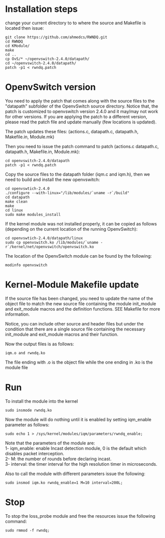 # Installation steps

change your current directory to to where the source and Makefile is located then issue:

```
git clone https://github.com/ahmedcs/RWNDQ.git
cd RWNDQ
cd KModule/
make
cd ..
cp OvS/* ~/openvswitch-2.4.0/datapath/
cd ~/openvswitch-2.4.0/datapath/
patch -p1 < rwndq.patch
```

# OpenvSwitch version

You need to apply the patch that comes along with the source files to the "datapath" subfolder of the OpenvSwitch source directory. Notice that, the patch is customized to openvswitch version 2.4.0 and it may/may not work for other versions. If you are applying the patch to a different version, please read the patch file and update manually (few locations is updated).

The patch updates these files: (actions.c, datapath.c, datapath.h, Makefile.in, Module.mk)

Then you need to issue the patch command to patch (actions.c datapath.c, datapath.h, Makefile.in, Module.mk):

```
cd openvswitch-2.4.0/datapath
patch -p1 < rwndq.patch
```

Copy the source files to the datapath folder (iqm.c and iqm.h), then we need to build and install the new openvswitch:

```
cd openvswtich-2.4.0
./configure --with-linux="/lib/modules/`uname -r`/build"
cd datapath
make clean
make
cd linux
sudo make modules_install
```

If the kernel module was not installed properly, it can be copied as follows (depending on the current location of the running OpenvSwitch):
```
cd openvswtich-2.4.0/datapath/linux
sudo cp openvswitch.ko /lib/modules/`uname -r`/kernel/net/openvswitch/openvswitch.ko
```

The location of the OpenvSwitch module can be found by the following:
```
modinfo openvswitch
```

# Kernel-Module Makefile update
If the source file has been changed, you need to update the name of the object file to match the new source file containing the module init_module and exit_module macros and the definition functions. SEE Makefile for more information.

Notice, you can include other source and header files but under the condition that there are a single source file containing the necessary init_module and exit_module macros and their function.


Now the output files is as follows:
```
iqm.o and rwndq.ko
```
The file ending with .o is the object file while the one ending in .ko is the module file


# Run
To install the module into the kernel
```
sudo insmode rwndq.ko
```
Now the module will do nothing until it is enabled by setting iqm_enable parameter as follows:   

```
sudo echo 1 > /sys/kernel/modules/iqm/parameters/rwndq_enable;
```

Note that the parameters of the module are:  
1- iqm_enable: enable Incast detection module, 0 is the default which disables packet interception.  
2- M: the number of rounds before declaring incast.  
3- interval: the timer interval for the high resolution timer in microseconds. 

Also to call the module with different parameters issue the following:
```
sudo insmod iqm.ko rwndq_enable=1 M=10 interval=200L;
```


# Stop

To stop the loss_probe module and free the resources issue the following command:

```
sudo rmmod -f rwndq;
```
